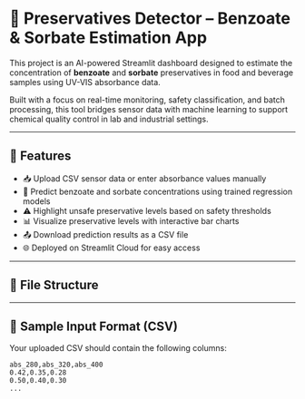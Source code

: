 # 🧪 Preservatives Detector – Benzoate & Sorbate Estimation App

This project is an AI-powered Streamlit dashboard designed to estimate the concentration of **benzoate** and **sorbate** preservatives in food and beverage samples using UV-VIS absorbance data.

Built with a focus on real-time monitoring, safety classification, and batch processing, this tool bridges sensor data with machine learning to support chemical quality control in lab and industrial settings.

---

## 🚀 Features

- 📥 Upload CSV sensor data or enter absorbance values manually
- 🔬 Predict benzoate and sorbate concentrations using trained regression models
- ⚠️ Highlight unsafe preservative levels based on safety thresholds
- 📊 Visualize preservative levels with interactive bar charts
- 📤 Download prediction results as a CSV file
- 🌐 Deployed on Streamlit Cloud for easy access

---

## 📁 File Structure


---

## 📄 Sample Input Format (CSV)

Your uploaded CSV should contain the following columns:

```csv
abs_280,abs_320,abs_400
0.42,0.35,0.28
0.50,0.40,0.30
...
